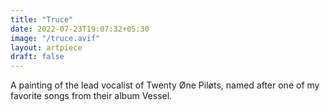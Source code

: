 ```yaml
---
title: "Truce"
date: 2022-07-23T19:07:32+05:30
image: "/truce.avif"
layout: artpiece
draft: false
---
```


A painting of the lead vocalist of Twenty Øne Piløts, named
after one of my favorite songs from their album Vessel.
